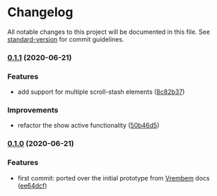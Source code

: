 # Changelog

All notable changes to this project will be documented in this file. See [standard-version](https://github.com/conventional-changelog/standard-version) for commit guidelines.

### [0.1.1](https://github.com/sebnitu/scroll-stash/compare/v0.1.0...v0.1.1) (2020-06-21)


### Features

* add support for multiple scroll-stash elements ([8c82b37](https://github.com/sebnitu/scroll-stash/commit/8c82b37e16409e7422a9b677211225b39c493fd7))

### Improvements

* refactor the show active functionality ([50b46d5](https://github.com/sebnitu/scroll-stash/commit/50b46d5d89196754d64b80b6d25e29a9a6615f6f))

### [0.1.0](https://github.com/sebnitu/scroll-stash/compare/v0.1.0) (2020-06-21)


### Features

* first commit: ported over the initial prototype from [Vrembem](https://vrembem.com) docs ([ee64dcf](https://github.com/sebnitu/scroll-stash/commit/ee64dcfee8a37060fb644cba31115418473bad59))
